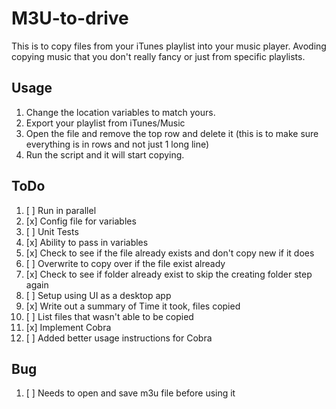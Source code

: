 # M3U-to-drive

This is to copy files from your iTunes playlist into your music player. Avoding copying music that you don't really fancy or just from specific playlists.

## Usage

1. Change the location variables to match yours.
1. Export your playlist from iTunes/Music
1. Open the file and remove the top row and delete it (this is to make sure everything is in rows and not just 1 long line)
1. Run the script and it will start copying.

## ToDo

1. [ ] Run in parallel
1. [x] Config file for variables
1. [ ] Unit Tests
1. [x] Ability to pass in variables
1. [x] Check to see if the file already exists and don't copy new if it does
1. [ ] Overwrite to copy over if the file exist already
1. [x] Check to see if folder already exist to skip the creating folder step again
1. [ ] Setup using UI as a desktop app
1. [x] Write out a summary of Time it took, files copied
1. [ ] List files that wasn't able to be copied
1. [x] Implement Cobra
1. [ ] Added better usage instructions for Cobra

## Bug

1. [ ] Needs to open and save m3u file before using it

